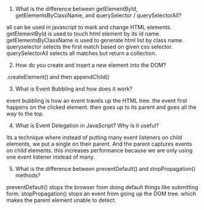 1. What is the difference between getElementById, getElementsByClassName, and querySelector / querySelectorAll?

all can be used in javascript to mark and change HTML elements. getElementById is used to touch html element by its id name. getElementsByClassName is used to generate html list by class name. queryselector selects the first match based on given css selector. querySelectorAll selects all matches but return a collection.

2. How do you create and insert a new element into the DOM?

.createElement() and then appendChild()

3. What is Event Bubbling and how does it work?

event bubbling is how an event travels up the HTML tree. the event first happens on the clicked element. then goes up to its parent and goes all the way to the top.

4. What is Event Delegation in JavaScript? Why is it useful?

Its a technique where instead of putting many event listeners on child elements, we put a single on their parent. And the parent captures events on child elements. this increases performance because we are only using one event listener instead of many.

5. What is the difference between preventDefault() and stopPropagation() methods?

preventDefault() stops the browser from doing default things like submitting form. stopPropagation() stops an event from going up the DOM tree. which makes the parent element unable to detect.

